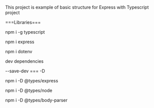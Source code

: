This project is example of basic structure for Express with Typescript project

===Libraries===

npm i -g typescript

npm i express 

npm i dotenv

dev dependencies

--save-dev === -D

npm i -D @types/express 

npm i -D @types/node

npm i -D @types/body-parser
